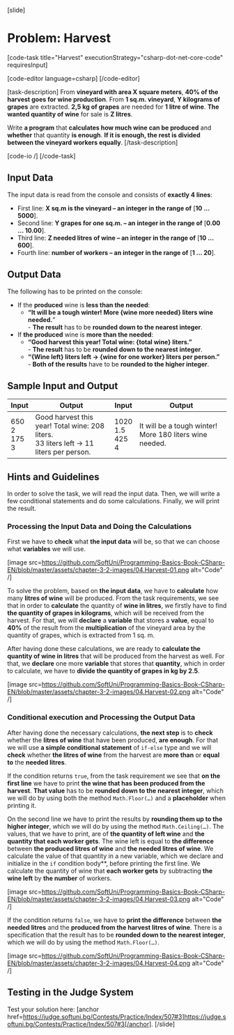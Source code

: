[slide]
# Problem: Harvest

[code-task title="Harvest" executionStrategy="csharp-dot-net-core-code" requiresInput]

[code-editor language=csharp]
[/code-editor]

[task-description]
From **vineyard with area X square meters**, **40% of the harvest goes for wine production**. From **1 sq.m. vineyard**, **Y kilograms of grapes** are extracted. **2,5 kg of grapes** are needed for **1 litre of wine**. **The wanted quantity of wine** for sale is **Z litres**. 

Write **a program** that **calculates how much wine can be produced** and **whether** that quantity **is enough**. **If it is enough, the rest is divided between the vineyard workers equally**. 
[/task-description]

[code-io /]
[/code-task]

## Input Data

The input data is read from the console and consists of **exactly 4 lines**: 
- First line: **X sq.m is the vineyard – an integer in the range of** [**10 … 5000**].
- Second line: **Y grapes for one sq.m. – an integer in the range of** [**0.00 … 10.00**].
- Third line: **Z needed litres of wine – an integer in the range of** [**10 … 600**].
- Fourth line: **number of workers – an integer in the range of** [**1 … 20**].

## Output Data

The following has to be printed on the console:
- If the **produced** wine is **less than the needed**:
  - **“It will be a tough winter! More {wine more needed} liters wine needed.**”  
   \- **The result** has to be **rounded down to the nearest integer**.
- If **the produced** wine is **more than the needed**:
  - **“Good harvest this year! Total wine: {total wine} liters.”**  
   \- **The result** has to be **rounded down to the nearest integer**.
  - **“{Wine left} liters left -> {wine for one worker} liters per person.”**  
   \- **Both of the results** have to be **rounded to the higher integer**.

## Sample Input and Output

|        Input       |                                          Output                                          |         Input         | Output |
|--------------------|------------------------------------------------------------------------------------------|-----------------------|--------|
|650<br>2<br>175<br>3|Good harvest this year! Total wine: 208 liters.<br>33 liters left -> 11 liters per person.|1020<br>1.5<br>425<br>4|It will be a tough winter! More 180 liters wine needed.|

## Hints and Guidelines

In order to solve the task, we will read the input data. Then, we will write a few conditional statements and do some calculations. Finally, we will print the result.

### Processing the Input Data and Doing the Calculations

First we have to **check** what **the input data** will be, so that we can choose what **variables** we will use. 

[image src=https://github.com/SoftUni/Programming-Basics-Book-CSharp-EN/blob/master/assets/chapter-3-2-images/04.Harvest-01.png alt="Code" /]

To solve the problem, based on **the input data**, we have to **calculate** how many **litres of wine** will be produced. From the task requirements, we see that in order to **calculate** the quantity of **wine in litres**, we firstly have to find **the quantity of grapes in kilograms**, which will be received from the harvest. For that, we will **declare** a **variable** that stores a **value**, equal to **40%** of the result from the **multiplication** of the vineyard area by the quantity of grapes, which is extracted from 1 sq. m.

After having done these calculations, we are ready to **calculate the quantity of wine in litres** that will be produced from the harvest as well. For that, we **declare** one more **variable** that stores that **quantity**, which in order to calculate, we have to **divide the quantity of grapes in kg by 2.5**.

[image src=https://github.com/SoftUni/Programming-Basics-Book-CSharp-EN/blob/master/assets/chapter-3-2-images/04.Harvest-02.png alt="Code" /]

### Conditional execution and Processing the Output Data

After having done the necessary calculations, **the next step** is to **check** whether the **litres of wine** that have been produced, **are enough**. For that we will use **a simple conditional statement** of `if-else` type and we will **check** whether **the litres of wine** from the harvest are **more than** or **equal to** the **needed litres**. 

If the condition returns `true`, from the task requirement we see that **on the first line** we have to print **the wine that has been produced from the harvest**. **That value** has to be **rounded down to the nearest integer**, which we will do by using both the method `Math.Floor(…)` and a **placeholder** when printing it. 

On the second line we have to print the results by **rounding them up to the higher integer**, which we will do by using the method `Math.Ceiling(…)`. The values, that we have to print, are of **the quantity of left wine** and **the quantity that each worker gets**. The wine left is equal to **the difference** between **the produced litres of wine** and **the needed litres of wine**. We calculate the value of that quantity in a new variable, which we declare and initialize in the `if` condition body**, before printing the first line. We calculate the quantity of wine that **each worker gets** by subtracting **the wine left** by **the number** of workers.

[image src=https://github.com/SoftUni/Programming-Basics-Book-CSharp-EN/blob/master/assets/chapter-3-2-images/04.Harvest-03.png alt="Code" /]

If the condition returns `false`, we have to **print the difference** between **the needed litres** and the **produced from the harvest litres of wine**. There is a specification that the result has to be **rounded down to the nearest integer**, which we will do by using the method `Math.Floor(…)`.

[image src=https://github.com/SoftUni/Programming-Basics-Book-CSharp-EN/blob/master/assets/chapter-3-2-images/04.Harvest-04.png alt="Code" /]

## Testing in the Judge System

Test your solution here: [anchor href=https://judge.softuni.bg/Contests/Practice/Index/507#3]https://judge.softuni.bg/Contests/Practice/Index/507#3[/anchor].
[/slide]
